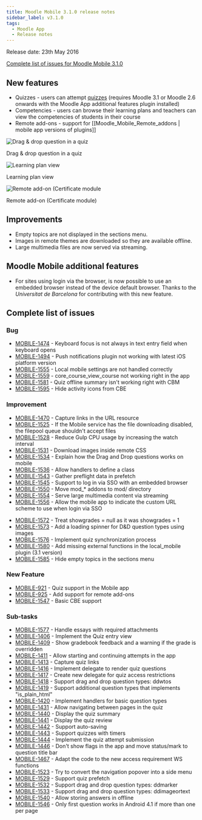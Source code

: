 ```yaml
---
title: Moodle Mobile 3.1.0 release notes
sidebar_label: v3.1.0
tags:
  - Moodle App
  - Release notes
---
```


Release date: 23th May 2016

[Complete list of issues for Moodle Mobile 3.1.0](https://tracker.moodle.org/jira/secure/ReleaseNote.jspa?projectId=10070&version=15261)

## New features

- Quizzes - users can attempt [quizzes](https://docs.moodle.org/en/Moodle_Mobile_quiz) (requires Moodle 3.1 or Moodle 2.6 onwards with the Moodle App additional features plugin installed)
- Competencies - users can browse their learning plans and teachers can view the competencies of students in their course
- Remote add-ons - support for [[Moodle_Mobile_Remote_addons | mobile app versions of plugins]]

<div class="row">
<div class="col" style={{maxWidth: 300}}>

![Drag & drop question in a quiz](./_files/mm31001.jpg)
<figcaption>Drag & drop question in a quiz</figcaption>
</div>
<div class="col" style={{maxWidth: 300}}>

![Learning plan view](./_files/mm31002.jpg)
<figcaption>Learning plan view</figcaption>
</div>
<div class="col" style={{maxWidth: 300}}>

![Remote add-on (Certificate module](./_files/mm31003.jpg)
<figcaption>Remote add-on (Certificate module)</figcaption>
</div>
</div>

## Improvements

- Empty topics are not displayed in the sections menu.
- Images in remote themes are downloaded so they are available offline.
- Large multimedia files are now served via streaming.

## Moodle Mobile additional features

<!-- cspell:disable-next-line -->

- For sites using login via the browser, is now possible to use an embedded browser instead of the device default browser. Thanks to the *Universitat de Barcelona* for contributing with this new feature.

## Complete list of issues

### Bug

- [MOBILE-1474](https://tracker.moodle.org/browse/MOBILE-1474) - Keyboard focus is not always in text entry field when keyboard opens
- [MOBILE-1494](https://tracker.moodle.org/browse/MOBILE-1494) - Push notifications plugin not working with latest iOS platform version
- [MOBILE-1555](https://tracker.moodle.org/browse/MOBILE-1555) - Local mobile settings are not handled correctly
- [MOBILE-1559](https://tracker.moodle.org/browse/MOBILE-1559) - core_course_view_course not working right in the app
- [MOBILE-1581](https://tracker.moodle.org/browse/MOBILE-1581) - Quiz offline summary isn't working right with CBM
- [MOBILE-1595](https://tracker.moodle.org/browse/MOBILE-1595) - Hide activity icons from CBE

### Improvement

- [MOBILE-1470](https://tracker.moodle.org/browse/MOBILE-1470) - Capture links in the URL resource
- [MOBILE-1525](https://tracker.moodle.org/browse/MOBILE-1525) - If the Mobile service has the file downloading disabled, the filepool queue shouldn't accept files
- [MOBILE-1528](https://tracker.moodle.org/browse/MOBILE-1528) - Reduce Gulp CPU usage by increasing the watch interval
- [MOBILE-1531](https://tracker.moodle.org/browse/MOBILE-1531) - Download images inside remote CSS
- [MOBILE-1534](https://tracker.moodle.org/browse/MOBILE-1534) - Explain how the Drag and Drop questions works on mobile
- [MOBILE-1536](https://tracker.moodle.org/browse/MOBILE-1536) - Allow handlers to define a class
- [MOBILE-1543](https://tracker.moodle.org/browse/MOBILE-1543) - Gather preflight data in prefetch
- [MOBILE-1545](https://tracker.moodle.org/browse/MOBILE-1545) - Support to log in via SSO with an embedded browser
- [MOBILE-1550](https://tracker.moodle.org/browse/MOBILE-1550) - Move mod_\* addons to mod/ directory
- [MOBILE-1554](https://tracker.moodle.org/browse/MOBILE-1554) - Serve large multimedia content via streaming
- [MOBILE-1556](https://tracker.moodle.org/browse/MOBILE-1556) - Allow the mobile app to indicate the custom URL scheme to use when login via SSO
<!-- cspell:disable-next-line -->
- [MOBILE-1572](https://tracker.moodle.org/browse/MOBILE-1572) - Treat showgrades = null as it was showgrades = 1
- [MOBILE-1573](https://tracker.moodle.org/browse/MOBILE-1573) - Add a loading spinner for D\&D question types using images
- [MOBILE-1576](https://tracker.moodle.org/browse/MOBILE-1576) - Implement quiz synchronization process
- [MOBILE-1580](https://tracker.moodle.org/browse/MOBILE-1580) - Add missing external functions in the local_mobile plugin (3.1 version)
- [MOBILE-1585](https://tracker.moodle.org/browse/MOBILE-1585) - Hide empty topics in the sections menu

### New Feature

- [MOBILE-921](https://tracker.moodle.org/browse/MOBILE-921) - Quiz support in the Mobile app
- [MOBILE-925](https://tracker.moodle.org/browse/MOBILE-925) - Add support for remote add-ons
- [MOBILE-1547](https://tracker.moodle.org/browse/MOBILE-1547) - Basic CBE support

### Sub-tasks

- [MOBILE-1577](https://tracker.moodle.org/browse/MOBILE-1577) - Handle essays with required attachments
- [MOBILE-1406](https://tracker.moodle.org/browse/MOBILE-1406) - Implement the Quiz entry view
- [MOBILE-1409](https://tracker.moodle.org/browse/MOBILE-1409) - Show gradebook feedback and a warning if the grade is overridden
- [MOBILE-1411](https://tracker.moodle.org/browse/MOBILE-1411) - Allow starting and continuing attempts in the app
- [MOBILE-1413](https://tracker.moodle.org/browse/MOBILE-1413) - Capture quiz links
- [MOBILE-1416](https://tracker.moodle.org/browse/MOBILE-1416) - Implement delegate to render quiz questions
- [MOBILE-1417](https://tracker.moodle.org/browse/MOBILE-1417) - Create new delegate for quiz access restrictions
- [MOBILE-1418](https://tracker.moodle.org/browse/MOBILE-1418) - Support drag and drop question types: ddwtos
- [MOBILE-1419](https://tracker.moodle.org/browse/MOBILE-1419) - Support additional question types that implements "is_plain_html"
- [MOBILE-1420](https://tracker.moodle.org/browse/MOBILE-1420) - Implement handlers for basic question types
- [MOBILE-1431](https://tracker.moodle.org/browse/MOBILE-1431) - Allow navigating between pages in the quiz
- [MOBILE-1440](https://tracker.moodle.org/browse/MOBILE-1440) - Display the quiz summary
- [MOBILE-1441](https://tracker.moodle.org/browse/MOBILE-1441) - Display the quiz review
- [MOBILE-1442](https://tracker.moodle.org/browse/MOBILE-1442) - Support auto-saving
- [MOBILE-1443](https://tracker.moodle.org/browse/MOBILE-1443) - Support quizzes with timers
- [MOBILE-1444](https://tracker.moodle.org/browse/MOBILE-1444) - Implement the quiz attempt submission
- [MOBILE-1446](https://tracker.moodle.org/browse/MOBILE-1446) - Don't show flags in the app and move status/mark to question title bar
- [MOBILE-1467](https://tracker.moodle.org/browse/MOBILE-1467) - Adapt the code to the new access requirement WS functions
- [MOBILE-1523](https://tracker.moodle.org/browse/MOBILE-1523) - Try to convert the navigation popover into a side menu
- [MOBILE-1529](https://tracker.moodle.org/browse/MOBILE-1529) - Support quiz prefetch
- [MOBILE-1532](https://tracker.moodle.org/browse/MOBILE-1532) - Support drag and drop question types: ddmarker
- [MOBILE-1533](https://tracker.moodle.org/browse/MOBILE-1533) - Support drag and drop question types: ddimageortext
- [MOBILE-1540](https://tracker.moodle.org/browse/MOBILE-1540) - Allow storing answers in offline
- [MOBILE-1546](https://tracker.moodle.org/browse/MOBILE-1546) - Only first question works in Android 4.1 if more than one per page
